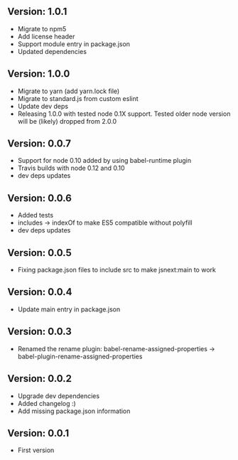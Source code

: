 Version: 1.0.1
--------------
- Migrate to npm5
- Add license header
- Support module entry in package.json
- Updated dependencies

Version: 1.0.0
--------------
- Migrate to yarn (add yarn.lock file)
- Migrate to standard.js from custom eslint
- Update dev deps
- Releasing 1.0.0 with tested node 0.1X support. Tested older node version will be (likely) dropped from 2.0.0

Version: 0.0.7
--------------
- Support for node 0.10 added by using babel-runtime plugin
- Travis builds with node 0.12 and 0.10
- dev deps updates

Version: 0.0.6
--------------
- Added tests
- includes -> indexOf to make ES5 compatible without polyfill
- dev deps updates

Version: 0.0.5
--------------
- Fixing package.json files to include src to make jsnext:main to work

Version: 0.0.4
--------------
- Update main entry in package.json

Version: 0.0.3
--------------
- Renamed the rename plugin:
  babel-rename-assigned-properties -> babel-plugin-rename-assigned-properties

Version: 0.0.2
--------------
- Upgrade dev dependencies
- Added changelog :)
- Add missing package.json information

Version: 0.0.1
--------------
- First version
